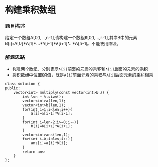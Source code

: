 ﻿# 构建乘积数组
### 题目描述
给定一个数组A[0,1,...,n-1],请构建一个数组B[0,1,...,n-1],其中B中的元素B[i]=A[0]\*A[1]\*...\*A[i-1]\*A[i+1]\*...\*A[n-1]。不能使用除法。

### 解题思路
* 构建两个数组，分别表示`A[i]`前面的元素的乘积和`A[i]`后面的元素的乘积
* 乘积数组中位置i的值，就是`A[i]`前面元素的乘积与`A[i]`后面元素的乘积相乘

```
class Solution {
public:
    vector<int> multiply(const vector<int>& A) {
        int len = A.size();
        vector<int>a(len,1);
        vector<int>b(len,1);
        for(int i=1;i<len;i++){
            a[i]=a[i-1]*A[i-1];
        }
        for(int i=len-2;i>=0;i--){
            b[i]=b[i+1]*A[i+1];
        }
        vector<int>ans(len,1);
        for(int i=0;i<len;i++){
            ans[i]=a[i]*b[i];
        }
        return ans;
    }
};
```

